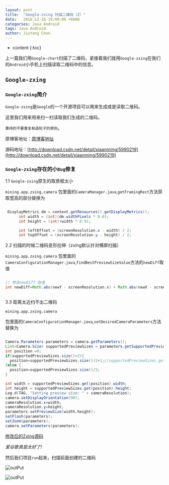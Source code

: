 ```yaml
---
layout: post
title:  "Google-zxing 扫描二维码（2）"
date:   2016-12-18 19:00:00 +0800
categories: Java Android
tags: Java Android 
author: JiuYang Chen
---
```


* content
{:toc}

上一篇我们用`Google-chart`扫描了二维码，紧接着我们就用`Google-zxing`在我们的`Android`小手机上扫描读取二维码中的信息。





## `Google-zxing`

### `Google-zxing`简介

`Google-zxing`是`Google`的一个开源项目可以用来生成或是读取二维码。

这里我们用来用来扫一扫读取我们生成的二维码。

`秉持的不要重复制造轮子的原则`。



原博客地址：[原博客地址](http://blog.csdn.net/xiaanming/article/details/10163203)

源码地址：[http://download.csdn.net/detail/xiaanming/5990219](http://download.csdn.net/detail/xiaanming/5990219)


### `Google-zxing`存在的小`Bug`修复

1.1 `Google-zxing`原生的取景框太小

`mining.app.zxing.camera` 包里面的`CameraManager.java`,`getFramingRect`方法获取宽高的部分替换为

```java

 DisplayMetrics dm = context.getResources().getDisplayMetrics();
      int width = (int)(dm.widthPixels * 0.6);
      int height = (int)(width * 0.9);

      int leftOffset = (screenResolution.x - width) / 2;
      int topOffset = (screenResolution.y - height) / 2;

```

2.2 扫描的时候二维码变形拉伸（zxing默认针对横屏扫描）

`mining.app.zxing.camera` 包里面的`CameraConfigurationManager.java`,`findBestPreviewSizeValue`方法的`newDiff`取值 


```java

// 修改newDiff 取值
int newDiff=Math.abs(newY - screenResolution.x) + Math.abs(newX - screenResolution.y);



```

3.3 距离太近扫不出二维码

`mining.app.zxing.camera`

包里面的`CameraConfigurationManager.java`,`setDesiredCameraParameters`方法替换为

```java

Camera.Parameters parameters = camera.getParameters();
List<Camera.Size> supportedPreviewSizes = parameters.getSupportedPreviewSizes();
int position =0;
if(supportedPreviewSizes.size()>2){
  position=supportedPreviewSizes.size()/2+1;//supportedPreviewSizes.get();
}else {
  position=supportedPreviewSizes.size()/2;
}

int width = supportedPreviewSizes.get(position).width;
int height = supportedPreviewSizes.get(position).height;
Log.d(TAG, "Setting preview size: " + cameraResolution);
camera.setDisplayOrientation(90);
cameraResolution.x=width;
cameraResolution.y=height;
parameters.setPreviewSize(width,height);
setFlash(parameters);
setZoom(parameters);
camera.setParameters(parameters);


```

[修改后的Zxing源码](https://github.com/Chenjy1225/ChenjyDemo/tree/gh-pages/google.zxing)

*爱谷歌真是太好了!*

然后我们项目`run`起来，扫描前面创建的二维码


![outPut](http://ww3.sinaimg.cn/mw690/c584f169gw1fbgw0j63ogj20920fg0sm.jpg)


![outPut](http://ww3.sinaimg.cn/mw690/c584f169gw1fbgwdyj7g5j20920fcdga.jpg)

